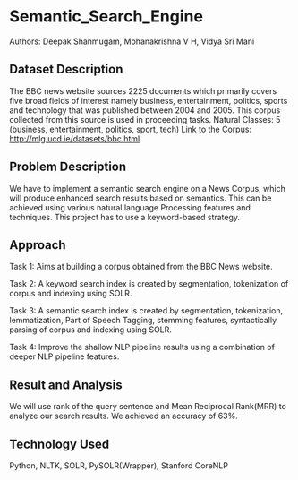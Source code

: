 # Semantic_Search_Engine

Authors: Deepak Shanmugam, Mohanakrishna V H, Vidya Sri Mani

## Dataset Description

The BBC news website sources 2225 documents which primarily covers five broad fields of interest namely business, entertainment, politics, sports and technology that was published between 2004 and 2005. This corpus collected from this source is used in proceeding tasks.
Natural Classes: 5 (business, entertainment, politics, sport, tech) 
Link to the Corpus: http://mlg.ucd.ie/datasets/bbc.html

## Problem Description

We have to implement a semantic search engine on a News Corpus, which will produce enhanced search results based on semantics. This can be achieved using various natural language Processing features and techniques. This project has to use a keyword-based strategy.

## Approach

Task 1: Aims at building a corpus obtained from the BBC News website.

Task 2: A keyword search index is created by segmentation, tokenization of corpus and indexing using SOLR.

Task 3: A semantic search index is created by segmentation, tokenization, lemmatization, Part of Speech Tagging, stemming features, syntactically parsing of corpus and indexing using SOLR.

Task 4: Improve the shallow NLP pipeline results using a combination of deeper NLP pipeline features.

## Result and Analysis

We will use rank of the query sentence and Mean Reciprocal Rank(MRR) to analyze our search results. We achieved an accuracy of 63%.

## Technology Used

Python, NLTK, SOLR, PySOLR(Wrapper), Stanford CoreNLP
